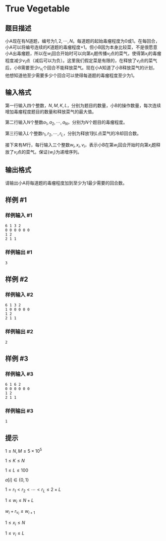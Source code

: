 # True Vegetable

## 题目描述

小A现在有$N$道题，编号为$1,2,\cdots,N$。每道题的起始毒瘤程度为$0$或$1$。在每回合，小A可以将编号连续的$K$道题的毒瘤程度+1。但小B因为本身比较菜，不是很愿意小A出毒瘤题，所以在$w_i$回合开始时可以向第$x_i$题传播$v_i$点的菜气，使得第$x_i$的毒瘤程度减少$v_i$点（减后可以为负）。这里我们假定菜是有限的，在释放了$v_i$点的菜气后，小B需要至少$r_{v_i}$个回合不能释放菜气。现在小A知道了小B释放菜气的计划，他想知道他至少需要多少个回合可以使得每道题的毒瘤程度至少为$1$。

## 输入格式

第一行输入四个整数，$N,M,K,L$，分别为题目的数量，小B的操作数量，每次连续增加毒瘤程度题目的数量和释放菜气的最大值。

第二行输入$N$个整数$a_1,a_2,\cdots,a_N$，分别为$N$个题目的毒瘤程度。

第三行输入$L$个整数$r_1,r_2,\cdots,r_L$，分别为释放$1$到$L$点菜气的冷却回合数。

接下来有$M$行，每行输入三个整数$w_i,x_i,v_i$，表示小B在第$w_i$回合开始时向第$x_i$题释放了$v_i$点的菜气。保证$\{w_i\}$为递增序列。

## 输出格式

请输出小A将每道题的毒瘤程度加到至少为$1$最少需要的回合数。

## 样例 #1

### 样例输入 #1
```
6 1 3 2
0 0 0 0 0 0
1 2
2 1 1
```

### 样例输出 #1

```
3
```

## 样例 #2

### 样例输入 #2
```
6 1 3 2
1 0 0 0 0 0
1 2
2 1 1
```

### 样例输出 #2

```
2
```

## 样例 #3

### 样例输入 #3
```
6 1 6 2
0 0 0 0 0 0
1 2
2 1 1
```

### 样例输出 #3

```
1
```

## 提示

$1 \le N,M \le 5 \times 10^5$

$1 \le K \le N$

$1 \le L \le 100$

$a[i] \in \{0,1\}$

$1 = r_1 < r_2 < \cdots < r_L \le 2 \times L$

$1 \le w_i \le N+L$

$w_i+r_{v_i} \le w_{i+1}$

$1 \le x_i \le N$

$1 \le v_i \le L$
